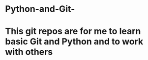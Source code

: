 # Python-and-Git-
# This git repos are for me to learn basic Git and Python and to work with others
